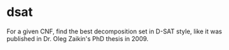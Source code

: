 # dsat
For a given CNF, find the best decomposition set in D-SAT style, like it was published in Dr. Oleg Zaikin's PhD thesis in 2009.
